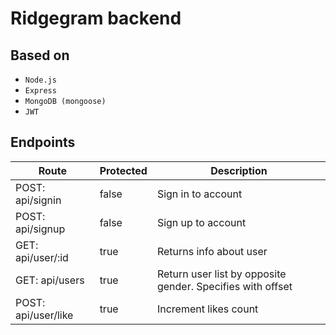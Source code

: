 # Ridgegram backend
## Based on
* `Node.js`
* `Express`
* `MongoDB (mongoose)`
* `JWT`
## Endpoints
|Route|Protected|Description|
|---|---|---|
|POST: api/signin|false|Sign in to account|
|POST: api/signup|false|Sign up to account|
|GET: api/user/:id|true|Returns info about user|
|GET: api/users|true|Return user list by opposite gender. Specifies with offset|
|POST: api/user/like|true|Increment likes count|
